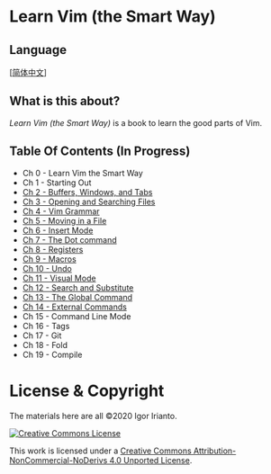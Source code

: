 # Learn Vim (the Smart Way)

## Language
 [[简体中文](README_zh-CN.md)]

## What is this about?
*Learn Vim (the Smart Way)* is a book to learn the good parts of Vim.

## Table Of Contents (In Progress)
- Ch 0     - Learn Vim the Smart Way
- Ch 1     - Starting Out
- [Ch 2     - Buffers, Windows, and Tabs](en/ch02_buffers_windows_tabs.md)
- [Ch 3     - Opening and Searching Files](en/ch03_opening_and_searching_files.md)
- [Ch 4     - Vim Grammar](en/ch04_vim_grammar.md)
- [Ch 5     - Moving in a File](en/ch05_moving_in_file.md)
- [Ch 6     - Insert Mode](en/ch06_insert_mode.md)
- [Ch 7     - The Dot command](en/ch07_the_dot_command.md)
- [Ch 8     - Registers](en/ch08_registers.md)
- [Ch 9     - Macros](en/ch09_macros.md)
- [Ch 10    - Undo](en/ch10_undo.md)
- [Ch 11    - Visual Mode](en/ch11_visual_mode.md)
- [Ch 12    - Search and Substitute](en/ch12_search_and_substitute.md)
- [Ch 13    - The Global Command](en/ch13_the_global_command.md)
- [Ch 14    - External Commands](en/ch14_external_commands.md)
- Ch 15    - Command Line Mode
- Ch 16    - Tags
- Ch 17    - Git
- Ch 18    - Fold
- Ch 19    - Compile

# License & Copyright
The materials here are all ©2020 Igor Irianto.

<a rel="license" href="http://creativecommons.org/licenses/by-nc-nd/4.0/"><img alt="Creative Commons License" style="border-width:0" src="https://i.creativecommons.org/l/by-nc-nd/4.0/88x31.png" /></a><br />

This work is licensed under a <a rel="license" href="http://creativecommons.org/licenses/by-nc-nd/4.0/">Creative Commons Attribution-NonCommercial-NoDerivs 4.0 Unported License</a>.

